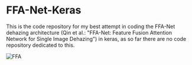 # FFA-Net-Keras

This is the code repository for my best attempt in coding the FFA-Net dehazing architecture (Qin et al.: "FFA-Net: Feature Fusion Attention Network for Single Image Dehazing") in keras, as so far there are no code repository dedicated to this.

![FFA](https://github.com/user-attachments/assets/abb8c241-eca5-4939-9e8c-6630672d1862)


